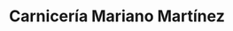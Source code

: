---
title: "Carnicería Mariano Martínez"
url: /pesquera-de-duero/carniceria-mariano-martinez/
shop: carnicero
---